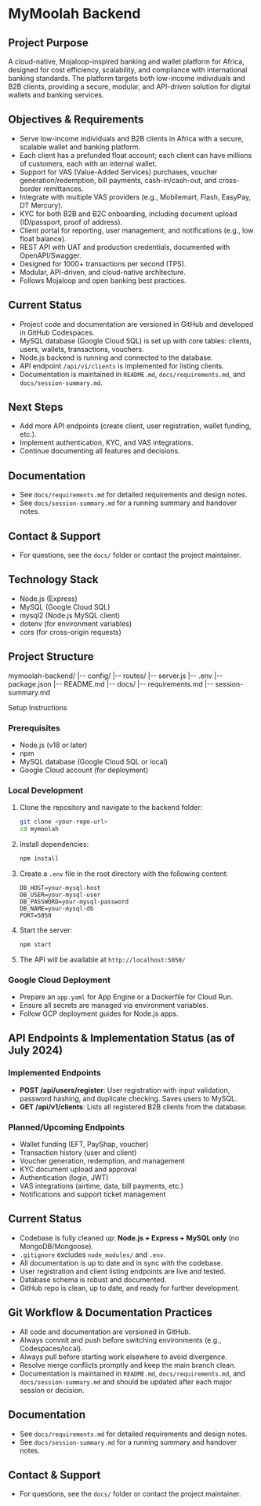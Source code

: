 # MyMoolah Backend

## Project Purpose
A cloud-native, Mojaloop-inspired banking and wallet platform for Africa, designed for cost efficiency, scalability, and compliance with international banking standards. The platform targets both low-income individuals and B2B clients, providing a secure, modular, and API-driven solution for digital wallets and banking services.

## Objectives & Requirements
- Serve low-income individuals and B2B clients in Africa with a secure, scalable wallet and banking platform.
- Each client has a prefunded float account; each client can have millions of customers, each with an internal wallet.
- Support for VAS (Value-Added Services) purchases, voucher generation/redemption, bill payments, cash-in/cash-out, and cross-border remittances.
- Integrate with multiple VAS providers (e.g., Mobilemart, Flash, EasyPay, DT Mercury).
- KYC for both B2B and B2C onboarding, including document upload (ID/passport, proof of address).
- Client portal for reporting, user management, and notifications (e.g., low float balance).
- REST API with UAT and production credentials, documented with OpenAPI/Swagger.
- Designed for 1000+ transactions per second (TPS).
- Modular, API-driven, and cloud-native architecture.
- Follows Mojaloop and open banking best practices.

## Current Status
- Project code and documentation are versioned in GitHub and developed in GitHub Codespaces.
- MySQL database (Google Cloud SQL) is set up with core tables: clients, users, wallets, transactions, vouchers.
- Node.js backend is running and connected to the database.
- API endpoint `/api/v1/clients` is implemented for listing clients.
- Documentation is maintained in `README.md`, `docs/requirements.md`, and `docs/session-summary.md`.

## Next Steps
- Add more API endpoints (create client, user registration, wallet funding, etc.).
- Implement authentication, KYC, and VAS integrations.
- Continue documenting all features and decisions.

## Documentation
- See `docs/requirements.md` for detailed requirements and design notes.
- See `docs/session-summary.md` for a running summary and handover notes.

## Contact & Support
- For questions, see the `docs/` folder or contact the project maintainer.

## Technology Stack
- Node.js (Express)
- MySQL (Google Cloud SQL)
- mysql2 (Node.js MySQL client)
- dotenv (for environment variables)
- cors (for cross-origin requests)

## Project Structure

mymoolah-backend/
|-- config/
|-- routes/
|-- server.js
|-- .env
|-- package.json
|-- README.md
|-- docs/
|-- requirements.md
|-- session-summary.md

 Setup Instructions

### Prerequisites
- Node.js (v18 or later)
- npm
- MySQL database (Google Cloud SQL or local)
- Google Cloud account (for deployment)

### Local Development
1. Clone the repository and navigate to the backend folder:
   ```bash
   git clone <your-repo-url>
   cd mymoolah
   ```
2. Install dependencies:
   ```bash
   npm install
   ```
3. Create a `.env` file in the root directory with the following content:
   ```env
   DB_HOST=your-mysql-host
   DB_USER=your-mysql-user
   DB_PASSWORD=your-mysql-password
   DB_NAME=your-mysql-db
   PORT=5050
   ```
4. Start the server:
   ```bash
   npm start
   ```
5. The API will be available at `http://localhost:5050/`

### Google Cloud Deployment
- Prepare an `app.yaml` for App Engine or a Dockerfile for Cloud Run.
- Ensure all secrets are managed via environment variables.
- Follow GCP deployment guides for Node.js apps.

## API Endpoints & Implementation Status (as of July 2024)

### Implemented Endpoints
- **POST /api/users/register**: User registration with input validation, password hashing, and duplicate checking. Saves users to MySQL.
- **GET /api/v1/clients**: Lists all registered B2B clients from the database.

### Planned/Upcoming Endpoints
- Wallet funding (EFT, PayShap, voucher)
- Transaction history (user and client)
- Voucher generation, redemption, and management
- KYC document upload and approval
- Authentication (login, JWT)
- VAS integrations (airtime, data, bill payments, etc.)
- Notifications and support ticket management

## Current Status
- Codebase is fully cleaned up: **Node.js + Express + MySQL only** (no MongoDB/Mongoose).
- `.gitignore` excludes `node_modules/` and `.env`.
- All documentation is up to date and in sync with the codebase.
- User registration and client listing endpoints are live and tested.
- Database schema is robust and documented.
- GitHub repo is clean, up to date, and ready for further development.

## Git Workflow & Documentation Practices
- All code and documentation are versioned in GitHub.
- Always commit and push before switching environments (e.g., Codespaces/local).
- Always pull before starting work elsewhere to avoid divergence.
- Resolve merge conflicts promptly and keep the main branch clean.
- Documentation is maintained in `README.md`, `docs/requirements.md`, and `docs/session-summary.md` and should be updated after each major session or decision.

## Documentation
- See `docs/requirements.md` for detailed requirements and design notes.
- See `docs/session-summary.md` for a running summary and handover notes.

## Contact & Support
- For questions, see the `docs/` folder or contact the project maintainer.
